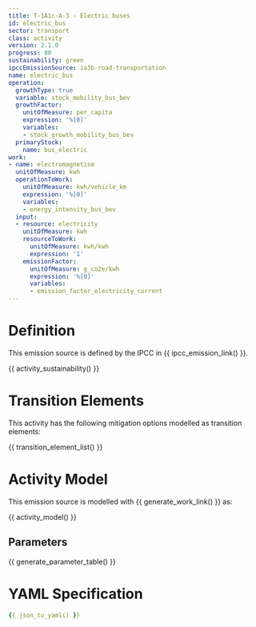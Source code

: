 ```yaml
---
title: T-1A1c-A-3 - Electric buses
id: electric_bus
sector: transport
class: activity
version: 2.1.0
progress: 80
sustainability: green
ipccEmissionSource: 1a3b-road-transportation
name: electric_bus
operation:
  growthType: true
  variable: stock_mobility_bus_bev
  growthFactor:
    unitOfMeasure: per_capita
    expression: '%[0]'
    variables:
    - stock_growth_mobility_bus_bev
  primaryStock:
    name: bus_electric
work:
- name: electromagnetism
  unitOfMeasure: kwh
  operationToWork:
    unitOfMeasure: kwh/vehicle_km
    expression: '%[0]'
    variables:
    - energy_intensity_bus_bev
  input:
  - resource: electricity
    unitOfMeasure: kwh
    resourceToWork:
      unitOfMeasure: kwh/kwh
      expression: '1'
    emissionFactor:
      unitOfMeasure: g_co2e/kwh
      expression: '%[0]'
      variables:
      - emission_factor_electricity_current
---
```

# Definition
This emission source is defined by the IPCC in {{ ipcc_emission_link() }}.

{{ activity_sustainability() }}

# Transition Elements

This activity has the following mitigation options modelled as transition elements:

{{ transition_element_list() }}

# Activity Model
This emission source is modelled with {{ generate_work_link() }} as:

{{ activity_model() }}

## Parameters

{{ generate_parameter_table() }}

# YAML Specification

```yaml
{{ json_to_yaml() }}
```